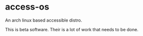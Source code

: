 # access-os

An arch linux based accessible distro.

This is beta software. Their is a lot of work that needs to be done.
